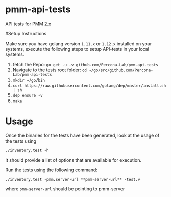 # pmm-api-tests

API tests for PMM 2.x

#Setup Instructions

Make sure you have golang version `1.11.x` or `1.12.x` installed on your systems, execute the following steps
to setup API-tests in your local systems.

1)  fetch the Repo: `go get -u -v github.com/Percona-Lab/pmm-api-tests`
2)  Navigate to the tests root folder:  `cd ~/go/src/github.com/Percona-Lab/pmm-api-tests`
3)  `mkdir ~/go/bin`
4)  `curl https://raw.githubusercontent.com/golang/dep/master/install.sh | sh`
5)   `dep ensure -v`
6)   `make`


# Usage

Once the binaries for the tests have been generated, look at the usage of the tests using

`./inventory.test -h`

It should provide a list of options that are available for execution.

Run the tests using the following command:

`./inventory.test -pmm.server-url **pmm-server-url** -test.v`

where `pmm-server-url` should be pointing to pmm-server
